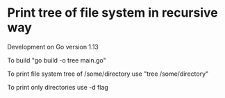 <h1>Print tree of file system in recursive way</h1>
<p>Development on Go version 1.13</p>
<p>To build "go build -o tree main.go"</p>
<p>To print file system tree of /some/directory use "tree /some/directory"</p>
<p>To print only directories use -d flag</p>

